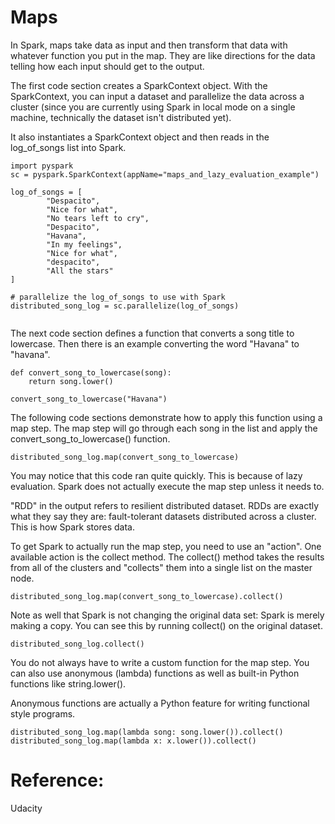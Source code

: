 # Maps
In Spark, maps take data as input and then transform that data with whatever function you put in the map. They are like directions for the data telling how each input should get to the output.

The first code section creates a SparkContext object. With the SparkContext, you can input a dataset and parallelize the data across a cluster (since you are currently using Spark in local mode on a single machine, technically the dataset isn't distributed yet).

It also instantiates a SparkContext object and then reads in the log_of_songs list into Spark.


```
import pyspark
sc = pyspark.SparkContext(appName="maps_and_lazy_evaluation_example")

log_of_songs = [
        "Despacito",
        "Nice for what",
        "No tears left to cry",
        "Despacito",
        "Havana",
        "In my feelings",
        "Nice for what",
        "despacito",
        "All the stars"
]

# parallelize the log_of_songs to use with Spark
distributed_song_log = sc.parallelize(log_of_songs)


```

The next code section defines a function that converts a song title to lowercase. Then there is an example converting the word "Havana" to "havana".

```
def convert_song_to_lowercase(song):
    return song.lower()

convert_song_to_lowercase("Havana")
```

The following code sections demonstrate how to apply this function using a map step. The map step will go through each song in the list and apply the convert_song_to_lowercase() function.

```
distributed_song_log.map(convert_song_to_lowercase)
```
You may notice that this code ran quite quickly. This is because of lazy evaluation. Spark does not actually execute the map step unless it needs to.

"RDD" in the output refers to resilient distributed dataset. RDDs are exactly what they say they are: fault-tolerant datasets distributed across a cluster. This is how Spark stores data.

To get Spark to actually run the map step, you need to use an "action". One available action is the collect method. The collect() method takes the results from all of the clusters and "collects" them into a single list on the master node.

```
distributed_song_log.map(convert_song_to_lowercase).collect()
```

Note as well that Spark is not changing the original data set: Spark is merely making a copy. You can see this by running collect() on the original dataset.

```
distributed_song_log.collect()
```

You do not always have to write a custom function for the map step. You can also use anonymous (lambda) functions as well as built-in Python functions like string.lower().

Anonymous functions are actually a Python feature for writing functional style programs.

```
distributed_song_log.map(lambda song: song.lower()).collect()
distributed_song_log.map(lambda x: x.lower()).collect()
```

# Reference:
Udacity
